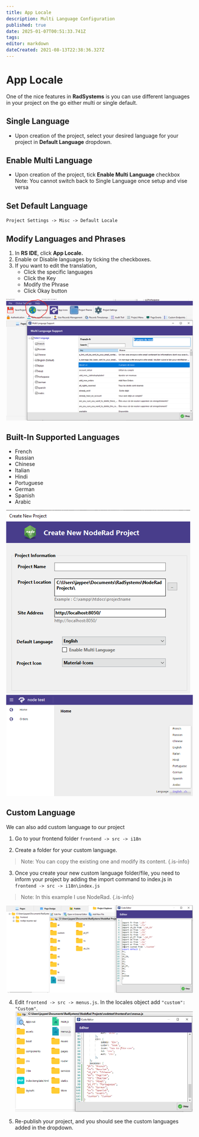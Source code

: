 ```yaml
---
title: App Locale
description: Multi Language Configuration
published: true
date: 2025-01-07T00:51:33.741Z
tags: 
editor: markdown
dateCreated: 2021-08-13T22:38:36.327Z
---
```


# App Locale
One of the nice features in **RadSystems** is you can use different languages in your project on the go either multi or single default.

## Single Language
- Upon creation of the project, select your desired language for your  project in **Default Language** dropdown.

## Enable Multi Language
- Upon creation of the project, tick **Enable Multi Language** checkbox
Note: You cannot switch back to Single Language once setup and vise versa

## Set Default Language
`Project Settings -> Misc -> Default Locale`

## Modify Languages and Phrases
1. In **RS IDE**, click **App Locale.**
2. Enable or Disable languages by ticking the checkboxes.
3. If you want to edit the translation, 
   - Click the specific languages
   - Click the Key
   - Modify the Phrase
   - Click Okay button

![applocal.png](/settings-style/applocal.png)

## Built-In Supported Languages
- French
- Russian
- Chinese
- Italian
- Hindi
- Portuguese
- German
- Spanish
- Arabic

![single_language.png](/settings-style/single_language.png)
![multi_language.png](/settings-style/multi_language.png)

## Custom Language
We can also add custom language to our project
1. Go to your frontend folder
`frontend -> src -> i18n`

2. Create a folder for your custom language.
> Note: You can copy the existing one and modify its content.
{.is-info}


3. Once you create your new custom language folder/file, you need to inform your project by adding the import command to index.js in `frontend -> src -> i18n\index.js`
> Note: In this example I use NodeRad.
{.is-info}

![custom.png](/settings-style/custom.png)

4. Edit `frontend -> src -> menus.js`. In the locales object add `"custom": "Custom"`.
![custom2.png](/settings-style/custom2.png)

5. Re-publish your project, and you should see the custom languages added in the dropdown.